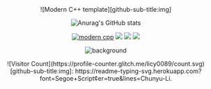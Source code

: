 <div id="Hei! Nice to see you. I'm Chunyu Li (李春雨 in Chinese)!" align=center>
<div id="title" align=center>
![Modern C++ template][github-sub-title:img]

![Anurag's GitHub stats](https://github-readme-stats.vercel.app/api?username=licy2001&show_icons=true&theme=radical)
<!--
[![知乎](https://img.shields.io/badge/%E7%9F%A5%E4%B9%8E-mq%E7%99%BD-yello)](https://www.zhihu.com/people/o4ze4r)
[![youtube](https://img.shields.io/badge/video-YouTube-red)](https://www.youtube.com/channel/UCey35Do4RGewqr-6EiaCJrg)
-->
[![modern cpp](https://img.shields.io/badge/code-Modern%20C++-blue)](https://learn.microsoft.com/zh-cn/cpp/cpp/welcome-back-to-cpp-modern-cpp) 
![](https://img.shields.io/badge/讨厌-学习-yellow)
![](https://img.shields.io/badge/性格-开朗-red) 
![](https://img.shields.io/badge/爱好-二次元-red)
</div>

![background](image/头像.jpg)
<div align="center">
![Visitor Count](https://profile-counter.glitch.me/licy0089/count.svg)
</div>
[github-sub-title:img]: https://readme-typing-svg.herokuapp.com?font=Segoe+Script&center=true&lines=Chunyu-Li.
